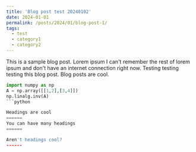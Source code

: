 ```yaml
---
title: 'Blog post test 20240102'
date: 2024-01-01
permalink: /posts/2024/01/blog-post-1/
tags:
  - test
  - category1
  - category2
---
```


This is a sample blog post. Lorem ipsum I can't remember the rest of lorem ipsum and don't have an internet connection right now. Testing testing testing this blog post. Blog posts are cool.

```python
import numpy as np
A = np.array([[1,2],[3,4]])
np.linalg.inv(A)
```python

Headings are cool
======
You can have many headings
======

Aren't headings cool?
------
